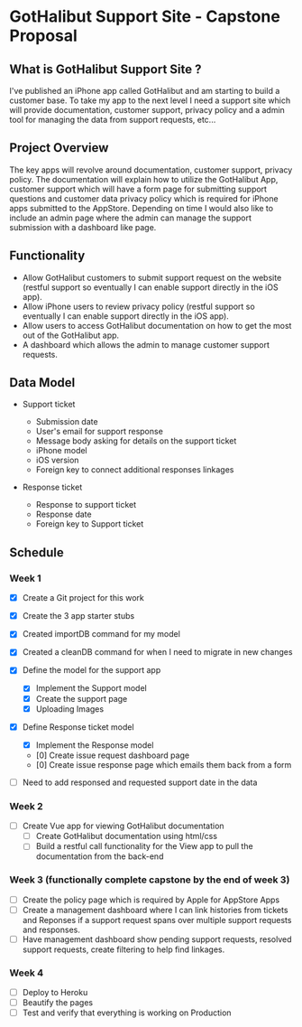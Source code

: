 # GotHalibut Support Site - Capstone Proposal

## What is GotHalibut Support Site ?
I've published an iPhone app called GotHalibut and am starting to build a customer base. To take my app to the next level I need a support site which will provide documentation, customer support, privacy policy and a admin tool for managing the data from support requests, etc... 

## Project Overview
The key apps will revolve around documentation, customer support, privacy policy. The documentation will explain how to utilize the GotHalibut App, customer support which will have a form page for submitting support questions and customer data privacy policy which is required for iPhone apps submitted to the AppStore. Depending on time I would also like to include an admin page where the admin can manage the support submission with a dashboard like page.

## Functionality
- Allow GotHalibut customers to submit support request on the website (restful support so eventually I can enable support directly in the iOS app).
- Allow iPhone users to review privacy policy (restful support so eventually I can enable support directly in the iOS app).
- Allow users to access GotHalibut documentation on how to get the most out of the GotHalibut app.
- A dashboard which allows the admin to manage customer support requests. 

## Data Model
- Support ticket
    - Submission date 
    - User's email for support response
    - Message body asking for details on the support ticket
    - iPhone model
    - iOS version
    - Foreign key to connect additional responses linkages

- Response ticket
    - Response to support ticket
    - Response date
    - Foreign key to Support ticket


## Schedule
### Week 1
- [X] Create a Git project for this work
- [X] Create the 3 app starter stubs
- [X] Created importDB command for my model
- [X] Created a cleanDB command for when I need to migrate in new changes
- [X] Define the model for the support app
    - [X] Implement the Support model 
    - [X] Create the support page
    - [X] Uploading Images
- [x] Define Response ticket model
    - [x] Implement the Response model 
    - [0] Create issue request dashboard page
    - [0] Create issue response page which emails them back from a form

- [ ] Need to add responsed and requested support date in the data


### Week 2
- [ ] Create Vue app for viewing GotHalibut documentation
    - [ ] Create GotHalibut documentation using html/css
    - [ ] Build a restful call functionality for the View app to pull the documentation from the back-end

### Week 3 (functionally complete capstone by the end of week 3)
- [ ] Create the policy page which is required by Apple for AppStore Apps
- [ ] Create a management dashboard where I can link histories from tickets and Reponses if a support request spans over multiple support requests and responses.
- [ ] Have management dashboard show pending support requests, resolved support requests, create filtering to help find linkages.

### Week 4
- [ ] Deploy to Heroku 
- [ ] Beautify the pages
- [ ] Test and verify that everything is working on Production
